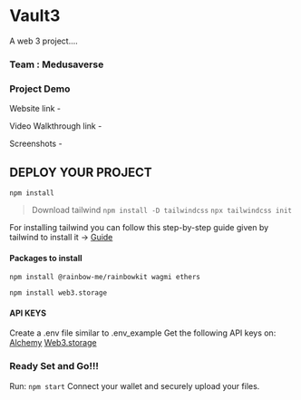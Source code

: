 # Vault3
A web 3 project....

### Team : Medusaverse

### Project Demo
Website link - 

Video Walkthrough link - 

Screenshots - 

## DEPLOY YOUR PROJECT
`npm install`

>Download tailwind
`npm install -D tailwindcss`
`npx tailwindcss init`

For installing tailwind you can follow this step-by-step guide given by tailwind to install it → [Guide](https://tailwindcss.com/docs/guides/create-react-app)

#### Packages to install
`npm install @rainbow-me/rainbowkit wagmi ethers`

`npm install web3.storage`

#### API KEYS
Create a .env file similar to .env_example
Get the following API keys on:
[Alchemy](https://www.alchemy.com/)
[Web3.storage](https://web3.storage/)

### Ready Set and Go!!!
Run: `npm start`
Connect your wallet and securely upload your files.



